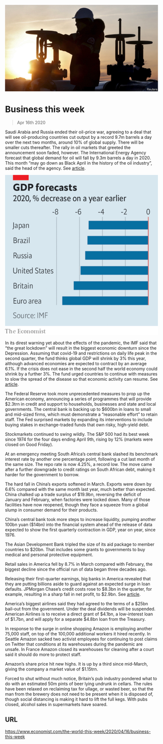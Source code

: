 ![](./images/20200418_WWP501.jpg)

# Business this week

> Apr 16th 2020

Saudi Arabia and Russia ended their oil-price war, agreeing to a deal that will see oil-producing countries cut output by a record 9.7m barrels a day over the next two months, around 10% of global supply. There will be smaller cuts thereafter. The rally in oil markets that greeted the announcement soon faded, however. The International Energy Agency forecast that global demand for oil will fall by 9.3m barrels a day in 2020. This month “may go down as Black April in the history of the oil industry”, said the head of the agency. See [article](https://www.economist.com//leaders/2020/04/18/the-future-of-the-oil-industry).



![](./images/20200418_WWC245.png)

In its direst warning yet about the effects of the pandemic, the IMF said that “the great lockdown” will result in the biggest economic downturn since the Depression. Assuming that covid-19 and restrictions on daily life peak in the second quarter, the fund thinks global GDP will shrink by 3% this year, although advanced economies are expected to contract by an average 6.1%. If the crisis does not ease in the second half the world economy could shrink by a further 3%. The fund urged countries to continue with measures to slow the spread of the disease so that economic activity can resume. See [article](https://www.economist.com//finance-and-economics/2020/04/16/how-deep-will-downturns-in-rich-countries-be).

The Federal Reserve took more unprecedented measures to prop up the American economy, announcing a series of programmes that will provide $2.3trn in credit and support to households, businesses and state and local governments. The central bank is backing up to $600bn in loans to small and mid-sized firms, which must demonstrate a “reasonable effort” to retain staff. The Fed surprised markets by expanding its interventions to include buying stakes in exchange-traded funds that own risky, high-yield debt.

Stockmarkets continued to swing wildly. The S&P 500 had its best week since 1974 for the four days ending April 9th, rising by 12% (markets were closed on Good Friday).

At an emergency meeting South Africa’s central bank slashed its benchmark interest rate by another one percentage point, following a cut last month of the same size. The repo rate is now 4.25%, a record low. The move came after a further downgrade to credit ratings on South African debt, making it harder for the government to borrow.

The hard fall in China’s exports softened in March. Exports were down by 6.6% compared with the same month last year, much better than expected. China chalked up a trade surplus of $19.9bn, reversing the deficit of January and February, when factories were locked down. Many of those facilities have now reopened, though they face a squeeze from a global slump in consumer demand for their products.

China’s central bank took more steps to increase liquidity, pumping another 100bn yuan ($14bn) into the financial system ahead of the release of data expected to show the first quarterly contraction in GDP, year on year, since 1976.

The Asian Development Bank tripled the size of its aid package to member countries to $20bn. That includes some grants to governments to buy medical and personal protective equipment.

Retail sales in America fell by 8.7% in March compared with February, the biggest decline since the official run of data began three decades ago.

Releasing their first-quarter earnings, big banks in America revealed that they are putting billions aside to guard against an expected surge in loan defaults. JPMorgan Chase’s credit costs rose to $8.3bn in the quarter, for example, resulting in a sharp fall in net profit, to $2.9bn. See [article](https://www.economist.com//finance-and-economics/2020/04/18/wall-street-prepares-for-a-wave-of-loan-losses).

America’s biggest airlines said they had agreed to the terms of a $25bn bail-out from the government. Under the deal dividends will be suspended. American Airlines is to receive a direct grant of $4.1bn, a low-interest loan of $1.7bn, and will apply for a separate $4.8bn loan from the Treasury.

In response to the surge in online shopping Amazon is employing another 75,000 staff, on top of the 100,000 additional workers it hired recently. In Seattle Amazon sacked two activist employees for continuing to post claims on Twitter that conditions at its warehouses during the pandemic are unsafe. In France Amazon closed its warehouses for cleaning after a court said it should do more to protect staff.

Amazon’s share price hit new highs. It is up by a third since mid-March, giving the company a market value of $1.15trn.

Forced to shut without much notice, Britain’s pub industry pondered what to do with an estimated 50m pints of beer lying undrunk in cellars. The rules have been relaxed on reclaiming tax for ullage, or wasted beer, so that the man from the brewery does not need to be present when it is disposed of, though social distancing is making it hard to lift the full kegs. With pubs closed, alcohol sales in supermarkets have soared.

## URL

https://www.economist.com/the-world-this-week/2020/04/16/business-this-week
